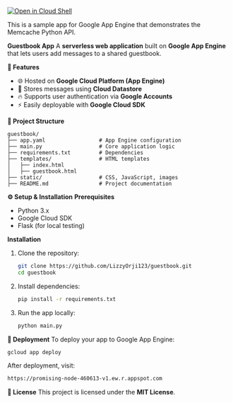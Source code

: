 

[![Open in Cloud Shell][shell_img]][shell_link]

[shell_img]: http://gstatic.com/cloudssh/images/open-btn.png
[shell_link]: https://console.cloud.google.com/cloudshell/open?git_repo=https://github.com/GoogleCloudPlatform/python-docs-samples&page=editor&open_in_editor=appengine/standard/memcache/guestbook/README.md

This is a sample app for Google App Engine that demonstrates the Memcache Python API.

**Guestbook App**
A **serverless web application** built on **Google App Engine** that lets users add messages to a shared guestbook.

**🚀 Features**
- 🌐 Hosted on **Google Cloud Platform (App Engine)**
- 📜 Stores messages using **Cloud Datastore**
- 🔥 Supports user authentication via **Google Accounts**
- ⚡ Easily deployable with **Google Cloud SDK**

**📂 Project Structure**
```
guestbook/
├── app.yaml                 # App Engine configuration
├── main.py                  # Core application logic
├── requirements.txt         # Dependencies
├── templates/               # HTML templates
│   ├── index.html
│   ├── guestbook.html
├── static/                  # CSS, JavaScript, images
├── README.md                # Project documentation
```

**⚙️ Setup & Installation**
**Prerequisites**
- Python 3.x
- Google Cloud SDK
- Flask (for local testing)

**Installation**
1. Clone the repository:
   ```bash
   git clone https://github.com/LizzyOrji123/guestbook.git
   cd guestbook
   ```
2. Install dependencies:
   ```bash
   pip install -r requirements.txt
   ```
3. Run the app locally:
   ```bash
   python main.py
   ```

**🚀 Deployment**
To deploy your app to Google App Engine:
```bash
gcloud app deploy
```
After deployment, visit:
```bash
https://promising-node-460613-v1.ew.r.appspot.com
```

**📜 License**
This project is licensed under the **MIT License**.


